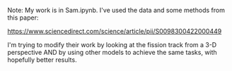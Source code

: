 Note: My work is in Sam.ipynb. I've used the data and some methods from this paper:

https://www.sciencedirect.com/science/article/pii/S0098300422000449

I'm trying to modify their work by looking at the fission track from a 3-D perspective AND by using other models to achieve the same tasks, with hopefully better results. 
